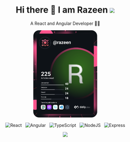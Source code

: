 <h1 align="center">Hi there 👋 I am Razeen <img src="https://gpvc.arturio.dev/Razeen-Shaikh"></h1>

<p align="center">A React and Angular Developer 👩‍💻</p>



<p align="center">
  <a href="https://app.daily.dev/DailyDevTips"><img src="https://github.com/Razeen-Shaikh/Razeen-Shaikh/blob/master/devcard.svg" width="210" alt="Razeen's Dev Card"/></a>
</p>

<p align="center">
  <img src="https://img.shields.io/badge/React-20232A?style=for-the-badge&logo=react&logoColor=61DAFB" alt="React">&nbsp;&nbsp;
  <img src="https://img.shields.io/badge/Angular-DD0031?style=for-the-badge&logo=angular&logoColor=white" alt="Angular">&nbsp;&nbsp;
  <img src="https://img.shields.io/badge/TypeScript-007ACC?style=for-the-badge&logo=typescript&logoColor=white" alt="TypeScript">&nbsp;&nbsp;
  <img src="https://img.shields.io/badge/Node.js-339933?style=for-the-badge&logo=nodedotjs&logoColor=white" alt="NodeJS">&nbsp;&nbsp;
  <img src="https://img.shields.io/badge/Express.js-000000?style=for-the-badge&logo=express&logoColor=white" alt="Express">
</p>

<p align="center">
  <a href="https://git.io/streak-stats"><img src="http://github-readme-streak-stats.herokuapp.com?user=Razeen-Shaikh&theme=dark&date_format=j%20M%5B%20Y%5D"></a>
</p>
